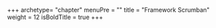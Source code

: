 +++
archetype= "chapter"
menuPre = ""
title = "Framework Scrumban"
weight = 12
isBoldTitle = true
+++